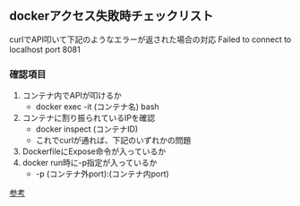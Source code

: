 ## dockerアクセス失敗時チェックリスト

curlでAPI叩いて下記のようなエラーが返された場合の対応
Failed to connect to localhost port 8081

### 確認項目

1. コンテナ内でAPIが叩けるか
    * docker exec -it (コンテナ名) bash
2. コンテナに割り振られているIPを確認
    * docker inspect (コンテナID)
    * これでcurlが通れば、下記のいずれかの問題
3. DockerfileにExpose命令が入っているか
4. docker run時に-p指定が入っているか
    * -p (コンテナ外port):(コンテナ内port)

[参考](https://qiita.com/amuyikam/items/01a8c16e3ddbcc734a46)
